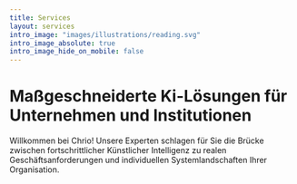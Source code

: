 ```yaml
---
title: Services
layout: services
intro_image: "images/illustrations/reading.svg"
intro_image_absolute: true
intro_image_hide_on_mobile: false
---
```


# Maßgeschneiderte Ki-Lösungen für Unternehmen und Institutionen 

Willkommen bei Chrio! Unsere Experten schlagen für Sie die Brücke zwischen fortschrittlicher Künstlicher Intelligenz zu realen Geschäftsanforderungen und individuellen Systemlandschaften Ihrer Organisation.
